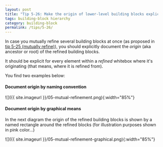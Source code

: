 ```yaml
---
layout: post
title: "Tip 5-26: Make the origin of lower-level building blocks explicit!"
tags: building-block hierarchy
category: building-block
permalink: /tips/5-26/
---
```


In case you mutually refine several building blocks at once
(as proposed in [tip 5-25 (mutually refine)](/tips/5-25)),
you should explicitly document the _origin_ (aka ancestor or root)
of the refined building blocks.

It should be explicit for every element within a _refined_ whitebox
where it's originating (that means, where it is refined from).

You find two examples below:

#### Document origin by naming convention


![]({{ site.imageurl }}/05-mutual-refinement.png){:width="85%"}

#### Document origin by graphical means

In the next diagram the origin of the refined building blocks
is shown by a named rectangle around the refined blocks
(for illustration purposes shown in pink color...)

![]({{ site.imageurl }}/05-mutual-refinement-graphical.png){:width="85%"}

